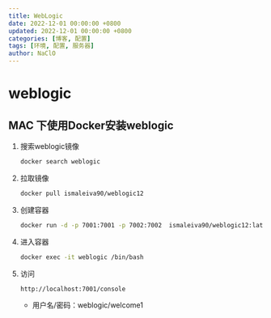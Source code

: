 ```yaml
---
title: WebLogic
date: 2022-12-01 00:00:00 +0800
updated: 2022-12-01 00:00:00 +0800
categories: [博客, 配置]
tags: [环境, 配置, 服务器] 
author: NaClO
---
```


# weblogic

## MAC 下使用Docker安装weblogic

1. 搜索weblogic镜像

   ```bash
   docker search weblogic
   ```

2. 拉取镜像

   ```bash
   docker pull ismaleiva90/weblogic12
   ```

3. 创建容器

   ```bash
   docker run -d -p 7001:7001 -p 7002:7002  ismaleiva90/weblogic12:latest
   ```

4. 进入容器

   ```bash
   docker exec -it weblogic /bin/bash
   ```

5. 访问

   ```bash
   http://localhost:7001/console
   ```

   - 用户名/密码：weblogic/welcome1
